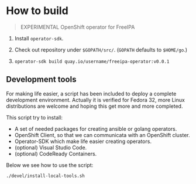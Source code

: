 # How to build

> EXPERIMENTAL OpenShift operator for FreeIPA

1. Install `operator-sdk`.

1. Check out repository under `$GOPATH/src/`.  (`GOPATH` defaults to
   `$HOME/go`.)

1. `operator-sdk build quay.io/username/freeipa-operator:v0.0.1`

## Development tools

For making life easier, a script has been included to deploy a complete
development environment. Actually it is verified for Fedora 32, more Linux
distributions are welcome and hoping this get more and more completed.

This script try to install:

- A set of needed packages for creating ansible or golang operators.
- OpenShift Client, so that we can communicata with an OpenShift cluster.
- Operator-SDK which make life easier creating operators.
- (optional) Visual Studio Code.
- (optional) CodeReady Containers.

Below we see how to use the script:

```shell
./devel/install-local-tools.sh
```
